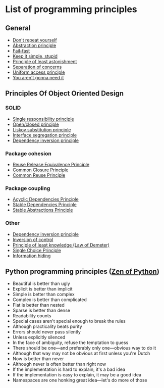 # List of programming principles

## General
- [Don't repeat yourself](https://en.wikipedia.org/wiki/Don%27t_repeat_yourself)
- [Abstraction principle](https://en.wikipedia.org/wiki/Abstraction_principle_(computer_programming))
- [Fail-fast](https://en.wikipedia.org/wiki/Fail-fast)
- [Keep it simple, stupid](https://en.wikipedia.org/wiki/KISS_principle)
- [Principle of least astonishment](https://en.wikipedia.org/wiki/Principle_of_least_astonishment)
- [Separation of concerns](https://en.wikipedia.org/wiki/Separation_of_concerns)
- [Uniform access principle](https://en.wikipedia.org/wiki/Uniform_access_principle)
- [You aren't gonna need it](https://en.wikipedia.org/wiki/You_aren%27t_gonna_need_it)


## Principles Of Object Oriented Design
### SOLID
- [Single responsibility principle](https://en.wikipedia.org/wiki/Single_responsibility_principle)
- [Open/closed principle](https://en.wikipedia.org/wiki/Open/closed_principle)
- [Liskov substitution principle](https://en.wikipedia.org/wiki/Liskov_substitution_principle)
- [Interface segregation principle](https://en.wikipedia.org/wiki/Interface_segregation_principle)
- [Dependency inversion principle](https://en.wikipedia.org/wiki/Dependency_inversion_principle)

### Package cohesion
- [Reuse Release Equivalence Principle](http://wiki.c2.com/?ReuseReleaseEquivalencePrinciple)
- [Common Closure Principle](http://wiki.c2.com/?CommonClosurePrinciple)
- [Common Reuse Principle](http://wiki.c2.com/?CommonReusePrinciple)

### Package coupling
- [Acyclic Dependencies Principle](http://wiki.c2.com/?AcyclicDependenciesPrinciple)
- [Stable Dependencies Principle](http://wiki.c2.com/?StableDependenciesPrinciple)
- [Stable Abstractions Principle](http://wiki.c2.com/?StableAbstractionsPrinciple)

### Other
- [Dependency inversion principle](https://en.wikipedia.org/wiki/Dependency_inversion_principle)
- [Inversion of control](https://en.wikipedia.org/wiki/Inversion_of_control)
- [Principle of least knowledge (Law of Demeter)](https://en.wikipedia.org/wiki/Law_of_Demeter)
- [Single Choice Principle](http://wiki.c2.com/?SingleChoicePrinciple)
- [Information hiding](http://wiki.c2.com/?InformationHiding)


## Python programming principles ([Zen of Python](https://en.wikipedia.org/wiki/Zen_of_Python))
- Beautiful is better than ugly
- Explicit is better than implicit
- Simple is better than complex
- Complex is better than complicated
- Flat is better than nested
- Sparse is better than dense
- Readability counts
- Special cases aren't special enough to break the rules
- Although practicality beats purity
- Errors should never pass silently
- Unless explicitly silenced
- In the face of ambiguity, refuse the temptation to guess
- There should be one—and preferably only one—obvious way to do it
- Although that way may not be obvious at first unless you're Dutch
- Now is better than never
- Although never is often better than right now
- If the implementation is hard to explain, it's a bad idea
- If the implementation is easy to explain, it may be a good idea
- Namespaces are one honking great idea—let's do more of those
